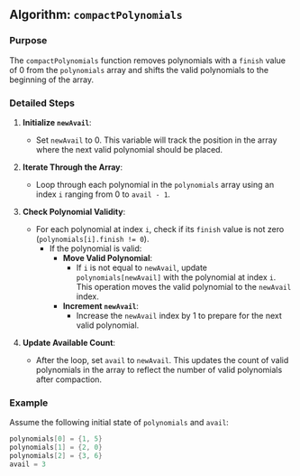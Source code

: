## Algorithm: `compactPolynomials`

### Purpose

The `compactPolynomials` function removes polynomials with a `finish` value of 0 from the `polynomials` array and shifts the valid polynomials to the beginning of the array.

### Detailed Steps

1. **Initialize `newAvail`**:
   - Set `newAvail` to 0. This variable will track the position in the array where the next valid polynomial should be placed.

2. **Iterate Through the Array**:
   - Loop through each polynomial in the `polynomials` array using an index `i` ranging from 0 to `avail - 1`.

3. **Check Polynomial Validity**:
   - For each polynomial at index `i`, check if its `finish` value is not zero (`polynomials[i].finish != 0`).
     - If the polynomial is valid:
       - **Move Valid Polynomial**:
         - If `i` is not equal to `newAvail`, update `polynomials[newAvail]` with the polynomial at index `i`. This operation moves the valid polynomial to the `newAvail` index.
       - **Increment `newAvail`**:
         - Increase the `newAvail` index by 1 to prepare for the next valid polynomial.

4. **Update Available Count**:
   - After the loop, set `avail` to `newAvail`. This updates the count of valid polynomials in the array to reflect the number of valid polynomials after compaction.

### Example

Assume the following initial state of `polynomials` and `avail`:

```c
polynomials[0] = {1, 5}
polynomials[1] = {2, 0}
polynomials[2] = {3, 6}
avail = 3
